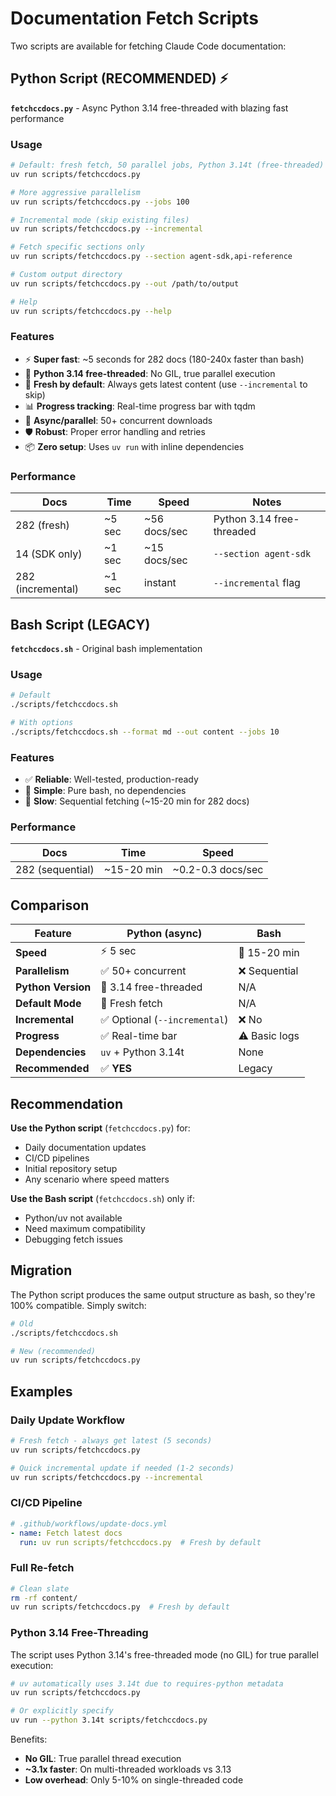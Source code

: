 # Documentation Fetch Scripts

Two scripts are available for fetching Claude Code documentation:

## Python Script (RECOMMENDED) ⚡

**`fetchccdocs.py`** - Async Python 3.14 free-threaded with blazing fast performance

### Usage

```bash
# Default: fresh fetch, 50 parallel jobs, Python 3.14t (free-threaded)
uv run scripts/fetchccdocs.py

# More aggressive parallelism
uv run scripts/fetchccdocs.py --jobs 100

# Incremental mode (skip existing files)
uv run scripts/fetchccdocs.py --incremental

# Fetch specific sections only
uv run scripts/fetchccdocs.py --section agent-sdk,api-reference

# Custom output directory
uv run scripts/fetchccdocs.py --out /path/to/output

# Help
uv run scripts/fetchccdocs.py --help
```

### Features

- ⚡ **Super fast**: ~5 seconds for 282 docs (180-240x faster than bash)
- 🧵 **Python 3.14 free-threaded**: No GIL, true parallel execution
- 🔄 **Fresh by default**: Always gets latest content (use `--incremental` to skip)
- 📊 **Progress tracking**: Real-time progress bar with tqdm
- 🚀 **Async/parallel**: 50+ concurrent downloads
- 🛡️ **Robust**: Proper error handling and retries
- 📦 **Zero setup**: Uses `uv run` with inline dependencies

### Performance

| Docs | Time | Speed | Notes |
|------|------|-------|-------|
| 282 (fresh) | ~5 sec | ~56 docs/sec | Python 3.14 free-threaded |
| 14 (SDK only) | ~1 sec | ~15 docs/sec | `--section agent-sdk` |
| 282 (incremental) | ~1 sec | instant | `--incremental` flag |

## Bash Script (LEGACY)

**`fetchccdocs.sh`** - Original bash implementation

### Usage

```bash
# Default
./scripts/fetchccdocs.sh

# With options
./scripts/fetchccdocs.sh --format md --out content --jobs 10
```

### Features

- ✅ **Reliable**: Well-tested, production-ready
- 📝 **Simple**: Pure bash, no dependencies
- 🐌 **Slow**: Sequential fetching (~15-20 min for 282 docs)

### Performance

| Docs | Time | Speed |
|------|------|-------|
| 282 (sequential) | ~15-20 min | ~0.2-0.3 docs/sec |

## Comparison

| Feature | Python (async) | Bash |
|---------|----------------|------|
| **Speed** | ⚡ 5 sec | 🐌 15-20 min |
| **Parallelism** | ✅ 50+ concurrent | ❌ Sequential |
| **Python Version** | 🧵 3.14 free-threaded | N/A |
| **Default Mode** | 🔄 Fresh fetch | N/A |
| **Incremental** | ✅ Optional (`--incremental`) | ❌ No |
| **Progress** | ✅ Real-time bar | ⚠️ Basic logs |
| **Dependencies** | `uv` + Python 3.14t | None |
| **Recommended** | ✅ **YES** | Legacy |

## Recommendation

**Use the Python script** (`fetchccdocs.py`) for:
- Daily documentation updates
- CI/CD pipelines
- Initial repository setup
- Any scenario where speed matters

**Use the Bash script** (`fetchccdocs.sh`) only if:
- Python/uv not available
- Need maximum compatibility
- Debugging fetch issues

## Migration

The Python script produces the same output structure as bash, so they're 100% compatible. Simply switch:

```bash
# Old
./scripts/fetchccdocs.sh

# New (recommended)
uv run scripts/fetchccdocs.py
```

## Examples

### Daily Update Workflow

```bash
# Fresh fetch - always get latest (5 seconds)
uv run scripts/fetchccdocs.py

# Quick incremental update if needed (1-2 seconds)
uv run scripts/fetchccdocs.py --incremental
```

### CI/CD Pipeline

```yaml
# .github/workflows/update-docs.yml
- name: Fetch latest docs
  run: uv run scripts/fetchccdocs.py  # Fresh by default
```

### Full Re-fetch

```bash
# Clean slate
rm -rf content/
uv run scripts/fetchccdocs.py  # Fresh by default
```

### Python 3.14 Free-Threading

The script uses Python 3.14's free-threaded mode (no GIL) for true parallel execution:

```bash
# uv automatically uses 3.14t due to requires-python metadata
uv run scripts/fetchccdocs.py

# Or explicitly specify
uv run --python 3.14t scripts/fetchccdocs.py
```

Benefits:
- **No GIL**: True parallel thread execution
- **~3.1x faster**: On multi-threaded workloads vs 3.13
- **Low overhead**: Only 5-10% on single-threaded code
